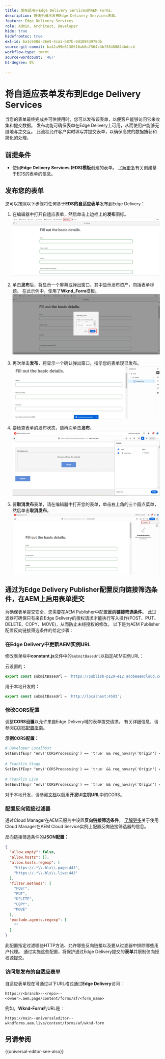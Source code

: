 ```yaml
---
title: 发布适用于Edge Delivery Services的AEM Forms。
description: 快速无缝地发布Edge Delivery Services表单。
feature: Edge Delivery Services
role: Admin, Architect, Developer
hide: true
hidefromtoc: true
exl-id: ba1c608d-36e9-4ca1-b87b-0d1094d978db
source-git-commit: ba42a99e6138616ab6a7564c4bf58400844bdcc4
workflow-type: tm+mt
source-wordcount: '467'
ht-degree: 0%

---
```


# 将自适应表单发布到Edge Delivery Services

当您的表单最终完成并可供使用时，您可以发布该表单，以便客户能够访问它来收集和提交数据。 发布功能可确保表单在Edge Delivery上可用，从而使用户能够无缝地与之交互。 此流程允许客户实时填写并提交表单，以确保高效的数据捕获和简化的处理。

## 前提条件

* 使用&#x200B;**Edge Delivery Services (EDS)模板**&#x200B;创建的表单。 [了解更多](/help/edge/docs/forms/universal-editor/getting-started-universal-editor.md)有关创建基于EDS的表单的信息。

## 发布您的表单

您可以按照以下步骤将任何基于&#x200B;**EDS的自适应表单**&#x200B;发布到Edge Delivery：

<!--1. Select the **Adaptive Form** that you want to publish and click the **Edit** ![edit icon](/help/forms/assets/edit.svg) icon.
   ![Select EDS-Based Form](/help/forms/assets/select-eds-based-form.png)-->

1. 在编辑器中打开自适应表单，然后单击上边栏上的&#x200B;**发布**图标。
   ![单击“发布”](/help/forms/assets/publish-icon-eds-form.png)

1. 单击&#x200B;**发布**&#x200B;后，将显示一个屏幕或弹出窗口，其中显示发布资产，包括表单标题。 在此示例中，使用了&#x200B;**Wknd_Form**模板。
   ![单击“发布”](/help/forms/assets/on-click-publish.png)

1. 再次单击&#x200B;**发布**，将显示一个确认弹出窗口，指示您的表单现已发布。
   ![发布成功](/help/forms/assets/publish-success.png)

1. 要检查表单的发布状态，请再次单击&#x200B;**发布**。
   ![发布状态](/help/forms/assets/publish-status.png)

1. 要&#x200B;**取消发布**&#x200B;表单，请在编辑器中打开您的表单，单击右上角的三个圆点菜单，然后单击&#x200B;**取消发布**。
   ![取消发布](/help/forms/assets/unpublish--form.png)

## 通过为Edge Delivery Publisher配置反向链接筛选条件，在AEM上启用表单提交

为确保表单提交安全，您需要在AEM Publisher中配置&#x200B;**反向链接筛选条件**。 此过滤器可确保只有来自Edge Delivery的授权请求才能执行写入操作(POST、PUT、DELETE、COPY、MOVE)，从而防止未经授权的修改。 以下是为AEM Publisher配置反向链接筛选条件的给定步骤：

### 在Edge Delivery中更新AEM实例URL

修改表单块中&#x200B;**constant.js**&#x200B;文件中的`submitBaseUrl`以指定AEM实例URL：

云设置的&#x200B;**：**

```js
export const submitBaseUrl = 'https://publish-p120-e12.adobeaemcloud.com';
```
用于本地开发的&#x200B;**：**

```js
export const submitBaseUrl = 'http://localhost:4503';
```

### 修改CORS配置

调整&#x200B;**CORS设置**&#x200B;以允许来自Edge Delivery域的表单提交请求。 有关详细信息，请参阅[CORS配置指南](https://experienceleague.adobe.com/en/docs/experience-manager-learn/getting-started-with-aem-headless/deployments/configurations/cors)。

**示例CORS配置：**

```apache
# Developer Localhost
SetEnvIfExpr "env('CORSProcessing') == 'true' && req_novary('Origin') =~ m#(http://localhost(:\d+)?$)#" CORSTrusted=true

# Franklin Stage
SetEnvIfExpr "env('CORSProcessing') == 'true' && req_novary('Origin') =~ m#(https://.*\.hlx\.page$)#" CORSTrusted=true  

# Franklin Live
SetEnvIfExpr "env('CORSProcessing') == 'true' && req_novary('Origin') =~ m#(https://.*\.hlx\.live$)#" CORSTrusted=true
```
对于本地开发，请参阅[文档](https://experienceleague.adobe.com/en/docs/experience-manager-cloud-service/content/headless/deployment/referrer-filter)以启用&#x200B;**开发UI主机URL**&#x200B;中的CORS。

### 配置反向链接过滤器

通过Cloud Manager在AEM云服务中设置&#x200B;**反向链接筛选条件**。 [了解更多](https://experienceleague.adobe.com/en/docs/experience-manager-learn/foundation/security/understand-cross-origin-resource-sharing)关于使用Cloud Manager在AEM Cloud Service实例上配置反向链接筛选器的信息。

反向链接筛选条件的&#x200B;**JSON配置：**

```json
{
  "allow.empty": false,
  "allow.hosts": [],
  "allow.hosts.regexp": [
    "https://.*\\.hlx\\.page:443",
    "https://.*\\.hlx\\.live:443"
  ],
  "filter.methods": [
    "POST",
    "PUT",
    "DELETE",
    "COPY",
    "MOVE"
  ],
  "exclude.agents.regexp": [
    ""
  ]
}
```

此配置指定过滤哪些HTTP方法、允许哪些反向链接以及要从过滤器中排除哪些用户代理。 通过实施这些配置，将保护通过Edge Delivery提交的&#x200B;**表单**&#x200B;并限制仅向授权源提交。

### 访问您发布的自适应表单

自适应表单现在可通过以下URL格式通过&#x200B;**Edge Delivery**&#x200B;访问：

```
https://<branch>--<repo>--<owner>.aem.page/content/forms/af/<form_name>
```

例如，**Wknd-Form**&#x200B;的URL是：

```
https://main--universaleditor--wkndforms.aem.live/content/forms/af/wknd-form
```


## 另请参阅

{{universal-editor-see-also}}

